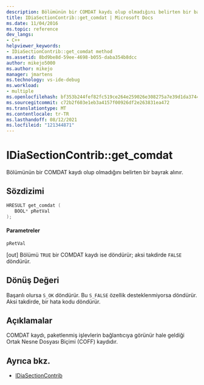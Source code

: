 ```yaml
---
description: Bölümünün bir COMDAT kaydı olup olmadığını belirten bir bayrak alınır.
title: IDiaSectionContrib::get_comdat | Microsoft Docs
ms.date: 11/04/2016
ms.topic: reference
dev_langs:
- C++
helpviewer_keywords:
- IDiaSectionContrib::get_comdat method
ms.assetid: 8bd9be8d-59ee-4698-b055-daba354b8dcc
author: mikejo5000
ms.author: mikejo
manager: jmartens
ms.technology: vs-ide-debug
ms.workload:
- multiple
ms.openlocfilehash: bf353b244fef82fc519ce264e259026e308275a7e39d1da374406b8268b25115
ms.sourcegitcommit: c72b2f603e1eb3a4157f00926df2e263831ea472
ms.translationtype: MT
ms.contentlocale: tr-TR
ms.lasthandoff: 08/12/2021
ms.locfileid: "121344871"
---
```

# <a name="idiasectioncontribget_comdat"></a>IDiaSectionContrib::get_comdat
Bölümünün bir COMDAT kaydı olup olmadığını belirten bir bayrak alınır.

## <a name="syntax"></a>Sözdizimi

```C++
HRESULT get_comdat ( 
   BOOL* pRetVal
);
```

#### <a name="parameters"></a>Parametreler
 `pRetVal`

[out] Bölümü `TRUE` bir COMDAT kaydı ise döndürür; aksi takdirde `FALSE` döndürür.

## <a name="return-value"></a>Dönüş Değeri
 Başarılı olursa `S_OK` döndürür. Bu `S_FALSE` özellik desteklenmiyorsa döndürür. Aksi takdirde, bir hata kodu döndürür.

## <a name="remarks"></a>Açıklamalar
 COMDAT kaydı, paketlenmiş işlevlerin bağlantıcıya görünür hale geldiği Ortak Nesne Dosyası Biçimi (COFF) kaydıdır.

## <a name="see-also"></a>Ayrıca bkz.
- [IDiaSectionContrib](../../debugger/debug-interface-access/idiasectioncontrib.md)
